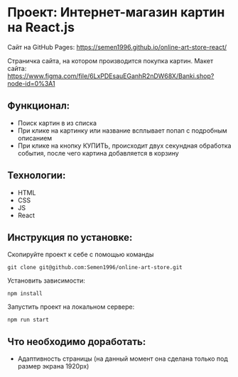 # Проект: Интернет-магазин картин на React.js
Сайт на GitHub Pages: https://semen1996.github.io/online-art-store-react/ 

Страничка сайта, на котором производится покупка картин.
Макет сайта: https://www.figma.com/file/6LxPDEsauEGanhR2nDW68X/Banki.shop?node-id=0%3A1

## Функционал:

* Поиск картин в из списка
* При клике на картинку или название всплывает попап с подробным описанием
* При клике на кнопку КУПИТЬ, происходит двух секундная обработка события, после чего картина добавляется в корзину

## Технологии: 

* HTML
* CSS
* JS
* React

## Инструкция по установке: 


Скопируйте проект к себе с помощью команды

```
git clone git@github.com:Semen1996/online-art-store.git
```

Установить зависимости:

```
npm install
```

Запустить проект на локальном сервере:

```
npm run start
```


## Что необходимо доработать:

* Адаптивность страницы (на данный момент она сделана только под размер экрана 1920px)